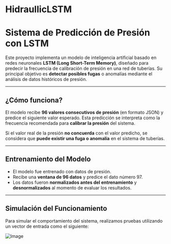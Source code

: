 # HidraullicLSTM

# Sistema de Predicción de Presión con LSTM

Este proyecto implementa un modelo de inteligencia artificial basado en redes neuronales **LSTM (Long Short-Term Memory)**, diseñado para predecir la frecuencia de calibración de presión en una red de tuberías. Su principal objetivo es **detectar posibles fugas** o anomalías mediante el análisis de datos históricos de presión.

---

## ¿Cómo funciona?

El modelo recibe **96 valores consecutivos de presión** (en formato JSON) y predice el siguiente valor esperado. Esta predicción se interpreta como la frecuencia recomendada para **calibrar la presión** del sistema.

Si el valor real de la presión **no concuerda** con el valor predicho, se considera que **puede existir una fuga o anomalía** en el sistema de tuberías.

---

## Entrenamiento del Modelo

- El modelo fue entrenado con datos de presión.
- Recibe una **ventana de 96 datos** y predice el dato número 97.
- Los datos fueron **normalizados antes del entrenamiento** y **desnormalizados** al momento de evaluar los resultados.

---

## Simulación del Funcionamiento

Para simular el comportamiento del sistema, realizamos pruebas utilizando un vector de entrada como el siguiente:

![Image](https://github.com/user-attachments/assets/16632aeb-7dc3-41a0-a82a-1a5998cbdf5d)
